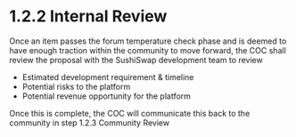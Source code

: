 # 1.2.2 Internal Review

Once an item passes the forum temperature check phase and is deemed to have enough traction within the community to move forward, the COC shall review the proposal with the SushiSwap development team to review

* Estimated development requirement & timeline
* Potential risks to the platform
* Potential revenue opportunity for the platform

Once this is complete, the COC will communicate this back to the community in step 1.2.3 Community Review
